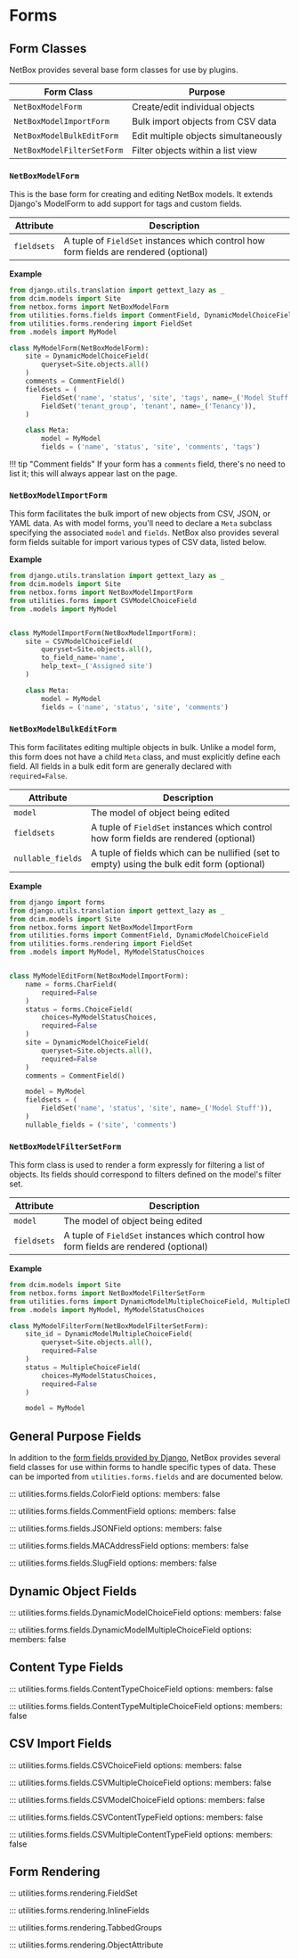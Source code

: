 # Forms

## Form Classes

NetBox provides several base form classes for use by plugins.

| Form Class                 | Purpose                              |
|----------------------------|--------------------------------------|
| `NetBoxModelForm`          | Create/edit individual objects       |
| `NetBoxModelImportForm`    | Bulk import objects from CSV data    |
| `NetBoxModelBulkEditForm`  | Edit multiple objects simultaneously |
| `NetBoxModelFilterSetForm` | Filter objects within a list view   |

### `NetBoxModelForm`

This is the base form for creating and editing NetBox models. It extends Django's ModelForm to add support for tags and custom fields.

| Attribute   | Description                                                                           |
|-------------|---------------------------------------------------------------------------------------|
| `fieldsets` | A tuple of `FieldSet` instances which control how form fields are rendered (optional) |

**Example**

```python
from django.utils.translation import gettext_lazy as _
from dcim.models import Site
from netbox.forms import NetBoxModelForm
from utilities.forms.fields import CommentField, DynamicModelChoiceField
from utilities.forms.rendering import FieldSet
from .models import MyModel

class MyModelForm(NetBoxModelForm):
    site = DynamicModelChoiceField(
        queryset=Site.objects.all()
    )
    comments = CommentField()
    fieldsets = (
        FieldSet('name', 'status', 'site', 'tags', name=_('Model Stuff')),
        FieldSet('tenant_group', 'tenant', name=_('Tenancy')),
    )

    class Meta:
        model = MyModel
        fields = ('name', 'status', 'site', 'comments', 'tags')
```

!!! tip "Comment fields"
    If your form has a `comments` field, there's no need to list it; this will always appear last on the page.

### `NetBoxModelImportForm`

This form facilitates the bulk import of new objects from CSV, JSON, or YAML data. As with model forms, you'll need to declare a `Meta` subclass specifying the associated `model` and `fields`. NetBox also provides several form fields suitable for import various types of CSV data, listed below.

**Example**

```python
from django.utils.translation import gettext_lazy as _
from dcim.models import Site
from netbox.forms import NetBoxModelImportForm
from utilities.forms import CSVModelChoiceField
from .models import MyModel


class MyModelImportForm(NetBoxModelImportForm):
    site = CSVModelChoiceField(
        queryset=Site.objects.all(),
        to_field_name='name',
        help_text=_('Assigned site')
    )

    class Meta:
        model = MyModel
        fields = ('name', 'status', 'site', 'comments')
```

### `NetBoxModelBulkEditForm`

This form facilitates editing multiple objects in bulk. Unlike a model form, this form does not have a child `Meta` class, and must explicitly define each field. All fields in a bulk edit form are generally declared with `required=False`.

| Attribute         | Description                                                                                 |
|-------------------|---------------------------------------------------------------------------------------------|
| `model`           | The model of object being edited                                                            |
| `fieldsets`       | A tuple of `FieldSet` instances which control how form fields are rendered (optional)       |
| `nullable_fields` | A tuple of fields which can be nullified (set to empty) using the bulk edit form (optional) |

**Example**

```python
from django import forms
from django.utils.translation import gettext_lazy as _
from dcim.models import Site
from netbox.forms import NetBoxModelImportForm
from utilities.forms import CommentField, DynamicModelChoiceField
from utilities.forms.rendering import FieldSet
from .models import MyModel, MyModelStatusChoices


class MyModelEditForm(NetBoxModelImportForm):
    name = forms.CharField(
        required=False
    )
    status = forms.ChoiceField(
        choices=MyModelStatusChoices,
        required=False
    )
    site = DynamicModelChoiceField(
        queryset=Site.objects.all(),
        required=False
    )
    comments = CommentField()

    model = MyModel
    fieldsets = (
        FieldSet('name', 'status', 'site', name=_('Model Stuff')),
    )
    nullable_fields = ('site', 'comments')
```

### `NetBoxModelFilterSetForm`

This form class is used to render a form expressly for filtering a list of objects. Its fields should correspond to filters defined on the model's filter set.

| Attribute   | Description                                                                           |
|-------------|---------------------------------------------------------------------------------------|
| `model`     | The model of object being edited                                                      |
| `fieldsets` | A tuple of `FieldSet` instances which control how form fields are rendered (optional) |

**Example**

```python
from dcim.models import Site
from netbox.forms import NetBoxModelFilterSetForm
from utilities.forms import DynamicModelMultipleChoiceField, MultipleChoiceField
from .models import MyModel, MyModelStatusChoices

class MyModelFilterForm(NetBoxModelFilterSetForm):
    site_id = DynamicModelMultipleChoiceField(
        queryset=Site.objects.all(),
        required=False
    )
    status = MultipleChoiceField(
        choices=MyModelStatusChoices,
        required=False
    )

    model = MyModel
```

## General Purpose Fields

In addition to the [form fields provided by Django](https://docs.djangoproject.com/en/stable/ref/forms/fields/), NetBox provides several field classes for use within forms to handle specific types of data. These can be imported from `utilities.forms.fields` and are documented below.

::: utilities.forms.fields.ColorField
    options:
      members: false

::: utilities.forms.fields.CommentField
    options:
      members: false

::: utilities.forms.fields.JSONField
    options:
      members: false

::: utilities.forms.fields.MACAddressField
    options:
      members: false

::: utilities.forms.fields.SlugField
    options:
      members: false

## Dynamic Object Fields

::: utilities.forms.fields.DynamicModelChoiceField
    options:
      members: false

::: utilities.forms.fields.DynamicModelMultipleChoiceField
    options:
      members: false

## Content Type Fields

::: utilities.forms.fields.ContentTypeChoiceField
    options:
      members: false

::: utilities.forms.fields.ContentTypeMultipleChoiceField
    options:
      members: false

## CSV Import Fields

::: utilities.forms.fields.CSVChoiceField
    options:
      members: false

::: utilities.forms.fields.CSVMultipleChoiceField
    options:
      members: false

::: utilities.forms.fields.CSVModelChoiceField
    options:
      members: false

::: utilities.forms.fields.CSVContentTypeField
    options:
      members: false

::: utilities.forms.fields.CSVMultipleContentTypeField
    options:
      members: false

## Form Rendering

::: utilities.forms.rendering.FieldSet

::: utilities.forms.rendering.InlineFields

::: utilities.forms.rendering.TabbedGroups

::: utilities.forms.rendering.ObjectAttribute
